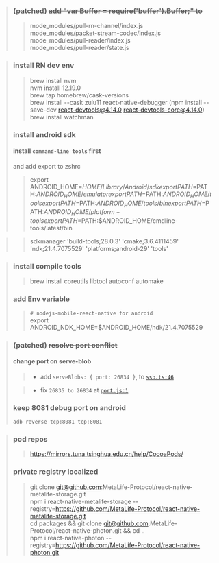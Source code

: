 > ### (patched) ~~add "var Buffer = require('buffer').Buffer;" to~~ 
>> mode_modules/pull-rn-channel/index.js  
>> mode_modules/packet-stream-codec/index.js  
>> mode_modules/pull-reader/index.js  
>> mode_modules/pull-reader/state.js

> ### install RN dev env
>> brew install nvm  
>> nvm install 12.19.0  
>> brew tap homebrew/cask-versions  
>> brew install --cask zulu11 react-native-debugger (npm install --save-dev react-devtools@4.14.0 react-devtools-core@4.14.0)  
>> brew install watchman
>
> ### install android sdk
> #### install `command-line tools` first
> and add export to zshrc
>> export ANDROID_HOME=$HOME/Library/Android/sdk  
>> export PATH=$PATH:$ANDROID_HOME/emulator   
>> export PATH=$PATH:$ANDROID_HOME/tools  
>> export PATH=$PATH:$ANDROID_HOME/tools/bin  
>> export PATH=$PATH:$ANDROID_HOME/platform-tools  
>> export PATH=$PATH:$ANDROID_HOME/cmdline-tools/latest/bin

>> sdkmanager 'build-tools;28.0.3' 'cmake;3.6.4111459' 'ndk;21.4.7075529' 'platforms;android-29' 'tools'

> ### install compile tools
>> brew install coreutils libtool autoconf automake
>
> ### add Env variable
>> `# nodejs-mobile-react-native for android`  
>> export ANDROID_NDK_HOME=$ANDROID_HOME/ndk/21.4.7075529

> ### (patched) ~~resolve port conflict~~
> #### change port on serve-blob
>> - add `serveBlobs: {
     port: 26834
     }`, to [`ssb.ts:46`](backend/ssb.ts)
>
>> - fix
     `26835 to 26834` at [`port.js:1`](node_modules/ssb-serve-blobs/port.js)
> ### keep 8081 debug port on android
> `adb reverse tcp:8081 tcp:8081`
 
> ### pod repos 
>> https://mirrors.tuna.tsinghua.edu.cn/help/CocoaPods/
> ### private registry localized 
>> git clone git@github.com:MetaLife-Protocol/react-native-metalife-storage.git  
>> npm i react-native-metalife-storage --registry=https://github.com/MetaLife-Protocol/react-native-metalife-storage.git  
>> cd packages && git clone git@github.com:MetaLife-Protocol/react-native-photon.git && cd ..  
>> npm i react-native-photon --registry=https://github.com/MetaLife-Protocol/react-native-photon.git
